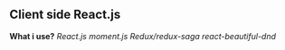 ## Client side React.js

**What i use?**
*React.js*
*moment.js*
*Redux/redux-saga*
*react-beautiful-dnd*
